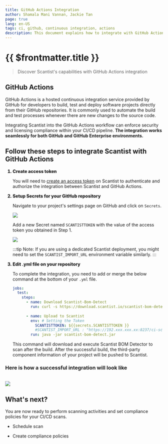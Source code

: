 ```yaml
---
title: GitHub Actions Integration
author: Shamala Mani Vannan, Jackie Tan
page: true
lang: en-US
tags: ci, github, continuous integration, actions
description: This document explains how to integrate with GitHub Actions
---
```

<style>
    ol > li {
        font-weight: 800;
    }
</style>

<ClientOnly>

# {{ $frontmatter.title }}

>Discover Scantist's capabilities with GitHub Actions integration

## GitHub Actions

GitHub Actions is a hosted continuous integration service provided by GitHub for developers to build, test and deploy software projects directly from their GitHub repositories. It is commonly used to automate the build and test processes whenever there are new changes to the source code.

Integrating Scantist into the GitHub Actions workflow can enforce security and licensing compliance within your CI/CD pipeline. **The integration works seamlessly for both GitHub and GitHub Enterprise environments.**

## Follow these steps to integrate Scantist with GitHub Actions

<ol>

<li>Create access token</li>

You will need to [create an access token]() on Scantist to authenticate and authorize the integration between Scantist and GitHub Actions.

<li>Setup Secrets for your GitHub repository</li>

Navigate to your project's settings page on GitHub and click on `Secrets`.

<img src="/images/Build-based-Scan-CICD-Pipeline/github/step2.1.png"/>

Add a new Secret named `SCANTISTTOKEN` with the value of the access token you obtained in Step 1.

<img src="/images/Build-based-Scan-CICD-Pipeline/github/step2.2.png"/>

:::tip
Note: If you are using a dedicated Scantist deployment, you might need to set the `SCANTIST_IMPORT_URL` environment variable similarly.
:::

<li>Edit .yml file on your repository</li>

To complete the integration, you need to add or merge the below command at the bottom of your `.yml` file.

```yaml
jobs:
  test:    
    steps:      
      - name: Download Scantist-Bom-Detect
        run: curl -s https://download.scantist.io/scantist-bom-detect.jar --output scantist-bom-detect.jar
      
      - name: Upload to Scantist 
        env: # Setting the Token
          SCANTISTTOKEN: ${{secrets.SCANTISTTOKEN }}
          #SCANTIST_IMPORT_URL : "https://192.xxx.xxx.xx:8237/ci-scan/" #add this line if you are setting up on a dedicated scantist server
        run: java -jar scantist-bom-detect.jar
```

This command will download and execute Scantist BOM Detector to scan after the build. After the successful build, the third-party component information of your project will be pushed to Scantist.

</ol>

### Here is how a successful integration will look like

<br />

<img src="/images/Build-based-Scan-CICD-Pipeline/github/success.png" />

## What's next?

You are now ready to perform scanning activities and set compliance policies for your CI/CD scans.

- Schedule scan

- Create compliance policies

</ClientOnly>
